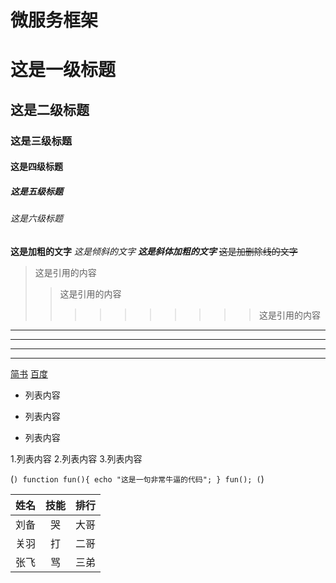 # 微服务框架
# 这是一级标题
## 这是二级标题
### 这是三级标题
#### 这是四级标题
##### 这是五级标题
###### 这是六级标题

**这是加粗的文字**
*这是倾斜的文字*
***这是斜体加粗的文字***
~~这是加删除线的文字~~

>这是引用的内容
>>这是引用的内容
>>>>>>>>>>这是引用的内容

---
----
***
*****

[简书](http://jianshu.com)
[百度](http://baidu.com)

- 列表内容
+ 列表内容
* 列表内容


1.列表内容
2.列表内容
3.列表内容

(```)
    function fun(){
         echo "这是一句非常牛逼的代码";
    }
    fun();
(```)


姓名|技能|排行
--|:--:|--:
刘备|哭|大哥
关羽|打|二哥
张飞|骂|三弟